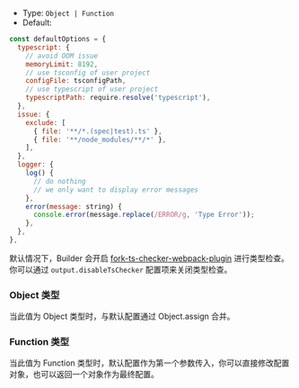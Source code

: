 - Type: `Object | Function`
- Default:

```js
const defaultOptions = {
  typescript: {
    // avoid OOM issue
    memoryLimit: 8192,
    // use tsconfig of user project
    configFile: tsconfigPath,
    // use typescript of user project
    typescriptPath: require.resolve('typescript'),
  },
  issue: {
    exclude: [
      { file: '**/*.(spec|test).ts' },
      { file: '**/node_modules/**/*' },
    ],
  },
  logger: {
    log() {
      // do nothing
      // we only want to display error messages
    },
    error(message: string) {
      console.error(message.replace(/ERROR/g, 'Type Error'));
    },
  },
},
```

默认情况下，Builder 会开启 [fork-ts-checker-webpack-plugin](https://github.com/TypeStrong/fork-ts-checker-webpack-plugin) 进行类型检查。你可以通过 `output.disableTsChecker` 配置项来关闭类型检查。

### Object 类型

当此值为 Object 类型时，与默认配置通过 Object.assign 合并。

### Function 类型

当此值为 Function 类型时，默认配置作为第一个参数传入，你可以直接修改配置对象，也可以返回一个对象作为最终配置。
